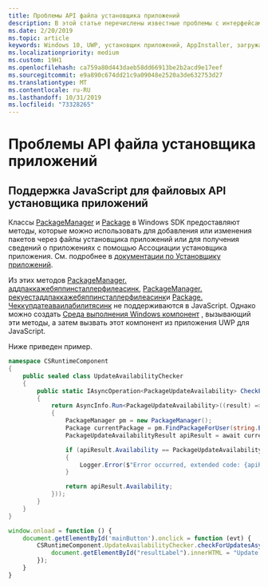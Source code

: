 ```yaml
---
title: Проблемы API файла установщика приложений
description: В этой статье перечислены известные проблемы с интерфейсами API PackageManager и Package для управления файлами установщика приложений.
ms.date: 2/20/2019
ms.topic: article
keywords: Windows 10, UWP, установщик приложений, AppInstaller, загружать неопубликованные, API
ms.localizationpriority: medium
ms.custom: 19H1
ms.openlocfilehash: ca759a80d443daeb58dd66913be2b2acd9e17eef
ms.sourcegitcommit: e9a890c674dd21c9a09048e2520a3de632753d27
ms.translationtype: MT
ms.contentlocale: ru-RU
ms.lasthandoff: 10/31/2019
ms.locfileid: "73328265"
---
```

# <a name="app-installer-file-api-issues"></a>Проблемы API файла установщика приложений

## <a name="javascript-support-for-app-installer-file-apis"></a>Поддержка JavaScript для файловых API установщика приложений

Классы [PackageManager](https://docs.microsoft.com/uwp/api/windows.management.deployment.packagemanager) и [Package](https://docs.microsoft.com/uwp/api/windows.applicationmodel.package) в Windows SDK предоставляют методы, которые можно использовать для добавления или изменения пакетов через файлы установщика приложений или для получения сведений о приложениях с помощью Ассоциации установщика приложения. См. подробнее в [документации по Установщику приложений](app-installer-documentation.md).

Из этих методов [PackageManager. аддпаккажебяппинсталлерфилеасинк](https://docs.microsoft.com/uwp/api/windows.management.deployment.packagemanager.addpackagebyappinstallerfileasync), [PackageManager. рекуестаддпаккажебяппинсталлерфилеасинк](https://docs.microsoft.com/uwp/api/windows.management.deployment.packagemanager.requestaddpackagebyappinstallerfileasync)и [Package. Чеккупдатеаваилабилитясинк](https://docs.microsoft.com/uwp/api/windows.applicationmodel.package.checkupdateavailabilityasync) не поддерживаются в JavaScript. Однако можно создать [Среда выполнения Windows компонент](https://docs.microsoft.com/windows/uwp/winrt-components/walkthrough-creating-a-simple-windows-runtime-component-and-calling-it-from-javascript) , вызывающий эти методы, а затем вызвать этот компонент из приложения UWP для JavaScript.

Ниже приведен пример.

```csharp
namespace CSRuntimeComponent
{
    public sealed class UpdateAvailabilityChecker
    {
        public static IAsyncOperation<PackageUpdateAvailability> CheckForUpdatesAsync()
        {
            return AsyncInfo.Run<PackageUpdateAvailability>((result) => Task.Run<PackageUpdateAvailability>(async () =>
            {
                PackageManager pm = new PackageManager();
                Package currentPackage = pm.FindPackageForUser(string.Empty, Package.Current.Id.FullName);
                PackageUpdateAvailabilityResult apiResult = await currentPackage.CheckUpdateAvailabilityAsync();

                if (apiResult.Availability == PackageUpdateAvailability.Error)
                {
                    Logger.Error($"Error occurred, extended code: {apiResult.ExtendedError}");
                }

                return apiResult.Availability;
            }));
        }
    }
}
```

```javascript
window.onload = function () {
    document.getElementById('mainButton').onclick = function (evt) {
        CSRuntimeComponent.UpdateAvailabilityChecker.checkForUpdatesAsync().done(function (result) {
            document.getElementById("resultLabel").innerHTML = "Update availability result:" + result;
        });
    }
}
```

